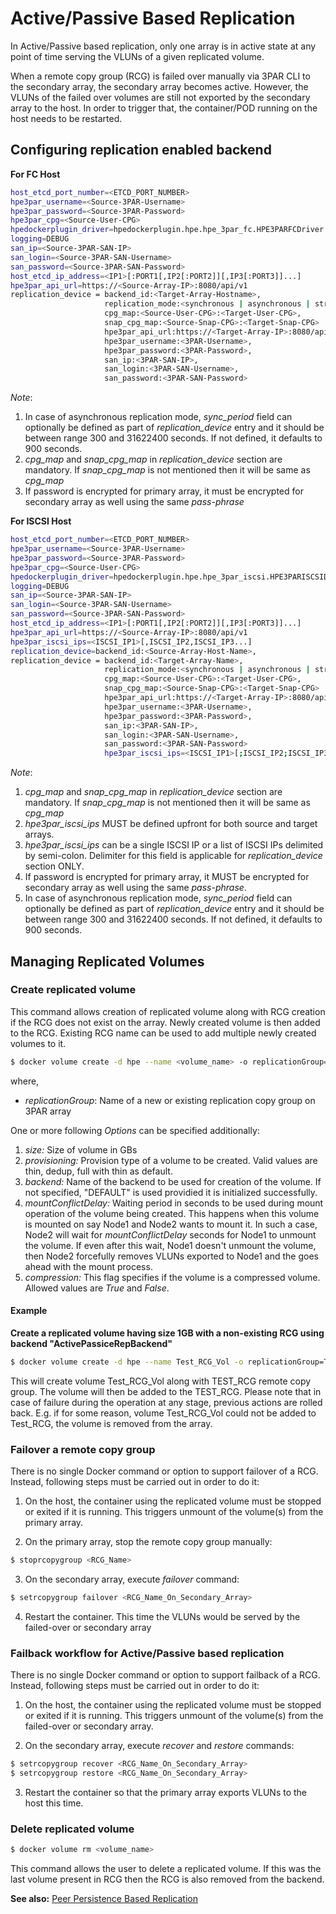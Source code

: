 # Active/Passive Based Replication #

In Active/Passive based replication, only one array is in active state 
at any point of time serving the VLUNs of a given replicated volume.

When a remote copy group (RCG) is failed over manually via 3PAR CLI to the
secondary array, the secondary array becomes active. However, the VLUNs
of the failed over volumes are still not exported by the secondary array
to the host. In order to trigger that, the container/POD running on the 
host needs to be restarted.

## Configuring replication enabled backend
**For FC Host** 
```sh
host_etcd_port_number=<ETCD_PORT_NUMBER>
hpe3par_username=<Source-3PAR-Username>
hpe3par_password=<Source-3PAR-Password>
hpe3par_cpg=<Source-User-CPG>
hpedockerplugin_driver=hpedockerplugin.hpe.hpe_3par_fc.HPE3PARFCDriver
logging=DEBUG
san_ip=<Source-3PAR-SAN-IP>
san_login=<Source-3PAR-SAN-Username>
san_password=<Source-3PAR-SAN-Password>
host_etcd_ip_address=<IP1>[:PORT1[,IP2[:PORT2]][,IP3[:PORT3]]...]
hpe3par_api_url=https://<Source-Array-IP>:8080/api/v1
replication_device = backend_id:<Target-Array-Hostname>,
                     replication_mode:<synchronous | asynchronous | streaming>,
                     cpg_map:<Source-User-CPG>:<Target-User-CPG>,
                     snap_cpg_map:<Source-Snap-CPG>:<Target-Snap-CPG>
                     hpe3par_api_url:https://<Target-Array-IP>:8080/api/v1,
                     hpe3par_username:<3PAR-Username>,
                     hpe3par_password:<3PAR-Password>,
                     san_ip:<3PAR-SAN-IP>,
                     san_login:<3PAR-SAN-Username>,
                     san_password:<3PAR-SAN-Password>
```

*Note*:

1. In case of asynchronous replication mode, *sync_period* field can optionally be 
defined as part of *replication_device* entry and it should be between range 300 
and 31622400 seconds. If not defined, it defaults to 900 seconds.
2. *cpg_map* and *snap_cpg_map* in *replication_device* section are mandatory. If *snap_cpg_map* is not mentioned then it will be same as *cpg_map*  
3. If password is encrypted for primary array, it must be encrypted for secondary array
as well using the same *pass-phrase*


**For ISCSI Host** 
```sh
host_etcd_port_number=<ETCD_PORT_NUMBER>
hpe3par_username=<Source-3PAR-Username>
hpe3par_password=<Source-3PAR-Password>
hpe3par_cpg=<Source-User-CPG>
hpedockerplugin_driver=hpedockerplugin.hpe.hpe_3par_iscsi.HPE3PARISCSIDriver
logging=DEBUG
san_ip=<Source-3PAR-SAN-IP>
san_login=<Source-3PAR-SAN-Username>
san_password=<Source-3PAR-SAN-Password>
host_etcd_ip_address=<IP1>[:PORT1[,IP2[:PORT2]][,IP3[:PORT3]]...]
hpe3par_api_url=https://<Source-Array-IP>:8080/api/v1
hpe3par_iscsi_ips=<ISCSI_IP1>[,ISCSI_IP2,ISCSI_IP3...]
replication_device=backend_id:<Source-Array-Host-Name>,
replication_device = backend_id:<Target-Array-Name>,
                     replication_mode:<synchronous | asynchronous | streaming>,
                     cpg_map:<Source-User-CPG>:<Target-User-CPG>,
                     snap_cpg_map:<Source-Snap-CPG>:<Target-Snap-CPG>
                     hpe3par_api_url:https://<Target-Array-IP>:8080/api/v1,
                     hpe3par_username:<3PAR-Username>,
                     hpe3par_password:<3PAR-Password>,
                     san_ip:<3PAR-SAN-IP>,
                     san_login:<3PAR-SAN-Username>,
                     san_password:<3PAR-SAN-Password>
                     hpe3par_iscsi_ips=<ISCSI_IP1>[;ISCSI_IP2;ISCSI_IP3...]
```
*Note*:

1. *cpg_map* and *snap_cpg_map* in *replication_device* section are mandatory. If *snap_cpg_map* is not mentioned then it will be same as *cpg_map*
2. *hpe3par_iscsi_ips* MUST be defined upfront for both source and target arrays.
3. *hpe3par_iscsi_ips* can be a single ISCSI IP or a list of ISCSI IPs delimited by 
semi-colon. Delimiter for this field is applicable for *replication_device* section ONLY.
4. If password is encrypted for primary array, it MUST be encrypted for secondary array
as well using the same *pass-phrase*.
5. In case of asynchronous replication mode, *sync_period* field can optionally be
defined as part of *replication_device* entry and it should be between range 300 
and 31622400 seconds. If not defined, it defaults to 900 seconds.


## Managing Replicated Volumes ###
### Create replicated volume ###
This command allows creation of replicated volume along with RCG creation if the RCG
does not exist on the array. Newly created volume is then added to the RCG.
Existing RCG name can be used to add multiple newly created volumes to it.
```sh
$ docker volume create -d hpe --name <volume_name> -o replicationGroup=<3PAR_RCG_Name> [Options...]
```
where,
- *replicationGroup*: Name of a new or existing replication copy group on 3PAR array

One or more following *Options* can be specified additionally:
1. *size:* Size of volume in GBs
2. *provisioning:* Provision type of a volume to be created.
Valid values are thin, dedup, full with thin as default.
3. *backend:* Name of the backend to be used for creation of the volume. If not 
specified, "DEFAULT" is used providied it is initialized successfully.
4. *mountConflictDelay:* Waiting period in seconds to be used during mount operation
of the volume being created. This happens when this volume is mounted on say Node1 and
Node2 wants to mount it. In such a case, Node2 will wait for *mountConflictDelay* 
seconds for Node1 to unmount the volume. If even after this wait, Node1 doesn't unmount
the volume, then Node2 forcefully removes VLUNs exported to Node1 and the goes ahead 
with the mount process.
5. *compression:* This flag specifies if the volume is a compressed volume. Allowed 
values are *True* and *False*.

#### Example ####

**Create a replicated volume having size 1GB with a non-existing RCG using backend "ActivePassiceRepBackend"**
```sh
$ docker volume create -d hpe --name Test_RCG_Vol -o replicationGroup=Test_RCG -o size=1 -o backend=ActivePassiceRepBackend 
```
This will create volume Test_RCG_Vol along with TEST_RCG remote copy group. The volume
will then be added to the TEST_RCG.
Please note that in case of failure during the operation at any stage, previous actions
are rolled back.
E.g. if for some reason, volume Test_RCG_Vol could not be added to Test_RCG, the volume
is removed from the array.


### Failover a remote copy group ###

There is no single Docker command or option to support failover of a RCG. Instead, following 
steps must be carried out in order to do it:
1. On the host, the container using the replicated volume must be stopped or exited if it is running. 
This triggers unmount of the volume(s) from the primary array.

2. On the primary array, stop the remote copy group manually:
```sh
$ stoprcopygroup <RCG_Name>
```

3. On the secondary array, execute *failover* command:
```sh
$ setrcopygroup failover <RCG_Name_On_Secondary_Array>
```

4. Restart the container. This time the VLUNs would be served by the failed-over or secondary array

### Failback workflow for Active/Passive based replication ###
There is no single Docker command or option to support failback of a RCG. Instead, 
following steps must be carried out in order to do it:
1. On the host, the container using the replicated volume must be stopped or exited if it is running.
This triggers unmount of the volume(s) from the failed-over or secondary array.

2. On the secondary array, execute *recover* and *restore* commands:
```sh
$ setrcopygroup recover <RCG_Name_On_Secondary_Array>
$ setrcopygroup restore <RCG_Name_On_Secondary_Array>
```

3. Restart the container so that the primary array exports VLUNs to the host this time.


### Delete replicated volume ###
```sh
$ docker volume rm <volume_name>
```
This command allows the user to delete a replicated volume. If this was the last 
volume present in RCG then the RCG is also removed from the backend.


**See also:**
[Peer Persistence Based Replication](peer-persistence-based-replication.md)